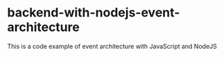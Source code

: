 # backend-with-nodejs-event-architecture
This is a code example of event architecture with JavaScript and NodeJS
